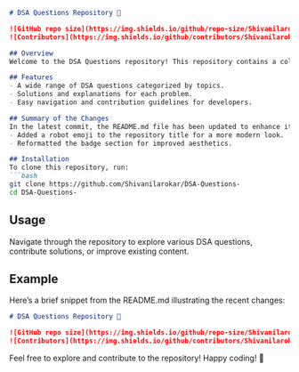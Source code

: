 ```markdown
# DSA Questions Repository 🤖

![GitHub repo size](https://img.shields.io/github/repo-size/Shivanilarokar/DSA-Questions-) 
![Contributors](https://img.shields.io/github/contributors/Shivanilarokar/DSA-Questions-)

## Overview
Welcome to the DSA Questions repository! This repository contains a collection of data structure and algorithm questions aimed at helping developers enhance their problem-solving skills.

## Features
- A wide range of DSA questions categorized by topics.
- Solutions and explanations for each problem.
- Easy navigation and contribution guidelines for developers.

## Summary of the Changes
In the latest commit, the README.md file has been updated to enhance its presentation and provide a more engaging experience. Key changes include:
- Added a robot emoji to the repository title for a more modern look.
- Reformatted the badge section for improved aesthetics.

## Installation
To clone this repository, run:
```bash
git clone https://github.com/Shivanilarokar/DSA-Questions-
cd DSA-Questions-
```

## Usage
Navigate through the repository to explore various DSA questions, contribute solutions, or improve existing content.

## Example
Here’s a brief snippet from the README.md illustrating the recent changes:
```markdown
# DSA Questions Repository 🤖

![GitHub repo size](https://img.shields.io/github/repo-size/Shivanilarokar/DSA-Questions-) 
![Contributors](https://img.shields.io/github/contributors/Shivanilarokar/DSA-Questions-)
```

Feel free to explore and contribute to the repository! Happy coding! 🚀
```